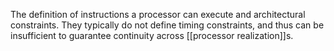The definition of instructions a processor can execute and architectural constraints. They typically do not define timing constraints, and thus can be insufficient to guarantee continuity across [[processor realization]]s.